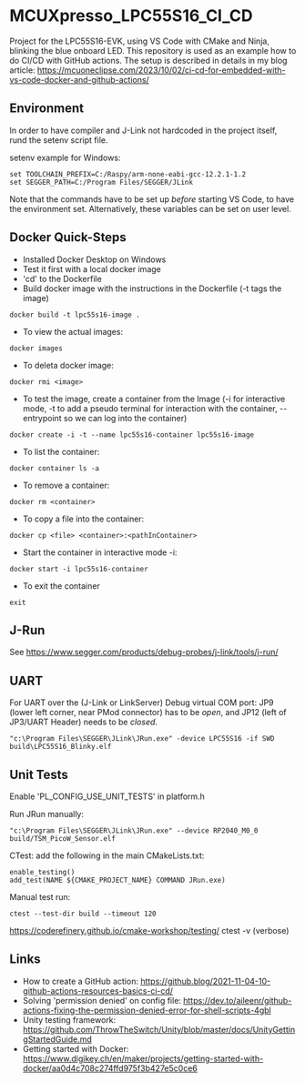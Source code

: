 # MCUXpresso_LPC55S16_CI_CD
Project for the LPC55S16-EVK, using VS Code with CMake and Ninja, blinking the blue onboard LED.
This repository is used as an example how to do CI/CD with GitHub actions.
The setup is described in details in my blog article: https://mcuoneclipse.com/2023/10/02/ci-cd-for-embedded-with-vs-code-docker-and-github-actions/

## Environment
In order to have compiler and J-Link not hardcoded in the project itself, rund the setenv script file.

setenv example for Windows:
```
set TOOLCHAIN_PREFIX=C:/Raspy/arm-none-eabi-gcc-12.2.1-1.2
set SEGGER_PATH=C:/Program Files/SEGGER/JLink
```
Note that the commands have to be set up *before* starting VS Code, to have the environment set.
Alternatively, these variables can be set on user level.

## Docker Quick-Steps
- Installed Docker Desktop on Windows
- Test it first with a local docker image
- 'cd' to the Dockerfile
- Build docker image with the instructions in the Dockerfile (-t tags the image)
```
docker build -t lpc55s16-image .
```
- To view the actual images:
```
docker images
```
- To deleta docker image:
```
docker rmi <image>
```

- To test the image, create a container from the Image (-i for interactive mode, -t to add a pseudo terminal for interaction with the container, --entrypoint so we can log into the container)
```
docker create -i -t --name lpc55s16-container lpc55s16-image
```
- To list the container:
```
docker container ls -a
```
- To remove a container:
```
docker rm <container>
```
- To copy a file into the container:
```
docker cp <file> <container>:<pathInContainer>
```
- Start the container in interactive mode -i:
```
docker start -i lpc55s16-container
```
- To exit the container
```
exit
```
## J-Run
See https://www.segger.com/products/debug-probes/j-link/tools/j-run/


## UART
For UART over the (J-Link or LinkServer) Debug virtual COM port:
JP9 (lower left corner, near PMod connector) has to be *open*, and JP12 (left of JP3/UART Header) needs to be *closed*.
```
"c:\Program Files\SEGGER\JLink\JRun.exe" -device LPC55S16 -if SWD build\LPC55S16_Blinky.elf
```

## Unit Tests
Enable 'PL_CONFIG_USE_UNIT_TESTS' in platform.h

Run JRun manually:
```
"c:\Program Files\SEGGER\JLink\JRun.exe" --device RP2040_M0_0 build/TSM_PicoW_Sensor.elf
```
CTest: add the following in the main CMakeLists.txt:
```
enable_testing()
add_test(NAME ${CMAKE_PROJECT_NAME} COMMAND JRun.exe)
```
Manual test run:
```
ctest --test-dir build --timeout 120
```
https://coderefinery.github.io/cmake-workshop/testing/
ctest -v (verbose)

## Links
- How to create a GitHub action: https://github.blog/2021-11-04-10-github-actions-resources-basics-ci-cd/
- Solving 'permission denied' on config file: https://dev.to/aileenr/github-actions-fixing-the-permission-denied-error-for-shell-scripts-4gbl
- Unity testing framework: https://github.com/ThrowTheSwitch/Unity/blob/master/docs/UnityGettingStartedGuide.md
- Getting started with Docker: https://www.digikey.ch/en/maker/projects/getting-started-with-docker/aa0d4c708c274ffd975f3b427e5c0ce6

